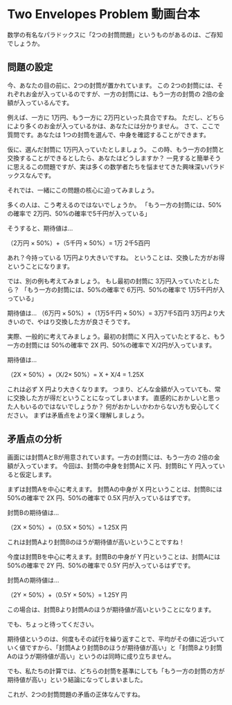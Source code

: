 # Two Envelopes Problem 動画台本

数学の有名なパラドックスに「2つの封筒問題」というものがあるのは、ご存知でしょうか。

## 問題の設定

今、あなたの目の前に、2つの封筒が置かれています。
この 2つの封筒には、それぞれお金が入っているのですが、一方の封筒には、もう一方の封筒の 2倍の金額が入っているんです。

例えば、一方に 1万円、もう一方に 2万円といった具合ですね。
ただし、どちらにより多くのお金が入っているかは、あなたには分かりません。
さて、ここで質問です。あなたは 1つの封筒を選んで、中身を確認することができます。

仮に、選んだ封筒に 1万円入っていたとしましょう。
この時、もう一方の封筒と交換することができるとしたら、あなたはどうしますか？
一見すると簡単そうに思えるこの問題ですが、実は多くの数学者たちを悩ませてきた興味深いパラドックスなんです。

それでは、一緒にこの問題の核心に迫ってみましょう。

多くの人は、こう考えるのではないでしょうか。
「もう一方の封筒には、50%の確率で 2万円、50%の確率で5千円が入っている」

そうすると、期待値は...

（2万円 × 50%）+（5千円 × 50%）= 1万 2千5百円

あれ？今持っている 1万円より大きいですね。
ということは、交換した方がお得ということになります。

では、別の例も考えてみましょう。
もし最初の封筒に 3万円入っていたとしたら？
「もう一方の封筒には、50%の確率で 6万円、50%の確率で 1万5千円が入っている」

期待値は...
（6万円 × 50%）+（1万5千円 × 50%）= 3万7千5百円
3万円より大きいので、やはり交換した方が良さそうです。

実際、一般的に考えてみましょう。最初の封筒に X 円入っていたとすると、もう一方の封筒には 50%の確率で 2X 円、50%の確率で X/2円が入っています。

期待値は...

（2X × 50%）+（X/2× 50%）= X + X/4 = 1.25X

これは必ず X 円より大きくなります。
つまり、どんな金額が入っていても、常に交換した方が得だということになってしまいます。
直感的におかしいと思った人もいるのではないでしょうか？
何がおかしいかわからない方も安心してください。
まずは矛盾点をより深く理解しましょう。

## 矛盾点の分析

画面には封筒AとBが用意されています。一方の封筒には、もう一方の 2倍の金額が入っています。
今回は、封筒の中身を封筒Aに X 円、封筒Bに Y 円入っていると仮定します。

まずは封筒Aを中心に考えます。
封筒Aの中身が X 円ということは、封筒Bには 50%の確率で 2X 円、50%の確率で 0.5X 円が入っているはずです。

封筒Bの期待値は...

（2X × 50%）+（0.5X × 50%）= 1.25X 円

これは封筒Aより封筒Bのほうが期待値が高いということですね！

今度は封筒Bを中心に考えます。封筒Bの中身が Y 円ということは、封筒Aには 50%の確率で 2Y 円、50%の確率で 0.5Y 円が入っているはずです。

封筒Aの期待値は...

（2Y × 50%）+（0.5Y × 50%）= 1.25Y 円

この場合は、封筒Bより封筒Aのほうが期待値が高いということになります。

でも、ちょっと待ってください。

期待値というのは、何度もその試行を繰り返すことで、平均がその値に近づいていく値ですから、「封筒Aより封筒Bのほうが期待値が高い」と「封筒Bより封筒Aのほうが期待値が高い」というのは同時に成り立ちません。

でも、私たちの計算では、どちらの封筒を基準にしても「もう一方の封筒の方が期待値が高い」という結論になってしまいました。

これが、2つの封筒問題の矛盾の正体なんですね。
